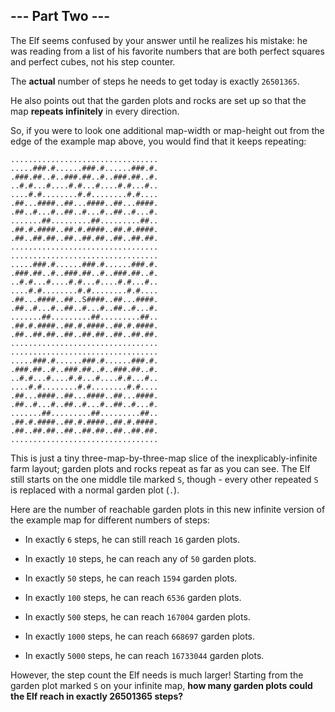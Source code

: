 ## --- Part Two ---
The Elf seems confused by your answer until he realizes his mistake: he was reading from a list<!--- Next up: 729. --> of his favorite numbers that are both perfect squares and perfect cubes, not his step counter.
 
The **actual** number of steps he needs to get today is exactly `26501365`.
 
He also points out that the garden plots and rocks are set up so that the map **repeats infinitely** in every direction.
 
So, if you were to look one additional map-width or map-height out from the edge of the example map above, you would find that it keeps repeating:
 

```
.................................
.....###.#......###.#......###.#.
.###.##..#..###.##..#..###.##..#.
..#.#...#....#.#...#....#.#...#..
....#.#........#.#........#.#....
.##...####..##...####..##...####.
.##..#...#..##..#...#..##..#...#.
.......##.........##.........##..
.##.#.####..##.#.####..##.#.####.
.##..##.##..##..##.##..##..##.##.
.................................
.................................
.....###.#......###.#......###.#.
.###.##..#..###.##..#..###.##..#.
..#.#...#....#.#...#....#.#...#..
....#.#........#.#........#.#....
.##...####..##..S####..##...####.
.##..#...#..##..#...#..##..#...#.
.......##.........##.........##..
.##.#.####..##.#.####..##.#.####.
.##..##.##..##..##.##..##..##.##.
.................................
.................................
.....###.#......###.#......###.#.
.###.##..#..###.##..#..###.##..#.
..#.#...#....#.#...#....#.#...#..
....#.#........#.#........#.#....
.##...####..##...####..##...####.
.##..#...#..##..#...#..##..#...#.
.......##.........##.........##..
.##.#.####..##.#.####..##.#.####.
.##..##.##..##..##.##..##..##.##.
.................................
```

 
This is just a tiny three-map-by-three-map slice of the inexplicably-infinite farm layout; garden plots and rocks repeat as far as you can see. The Elf still starts on the one middle tile marked `S`, though - every other repeated `S` is replaced with a normal garden plot (`.`).
 
Here are the number of reachable garden plots in this new infinite version of the example map for different numbers of steps:
 
 
- In exactly `6` steps, he can still reach `16` garden plots.
 
- In exactly `10` steps, he can reach any of `50` garden plots.
 
- In exactly `50` steps, he can reach `1594` garden plots.
 
- In exactly `100` steps, he can reach `6536` garden plots.
 
- In exactly `500` steps, he can reach `167004` garden plots.
 
- In exactly `1000` steps, he can reach `668697` garden plots.
 
- In exactly `5000` steps, he can reach `16733044` garden plots.
 
 
However, the step count the Elf needs is much larger! Starting from the garden plot marked `S` on your infinite map, **how many garden plots could the Elf reach in exactly 26501365 steps?**
 
